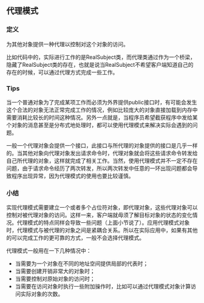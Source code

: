 ## 代理模式  

### 定义  
为其他对象提供一种代理以控制对这个对象的访问。  

比如代码中的，实际进行工作的是RealSubject类，而代理类通过作为一个桥梁，隐藏了RealSubject类的存在，也就是说当RealSubject不希望客户端知道自己的存在的时候，可以通过代理方式完成一些工作。  
### Tips  
当一个普通对象为了完成某项工作而必须为外界提供public接口时，有可能会发生这个合法的对象无法正常完成工作的情况，例如比较庞大的对象直接加载到内存中需要消耗比较长的时间这种情况。另外一点就是，当程序员希望截获程序中发给某个对象的消息甚至是分布式地处理时，都可以使用代理模式来解决实际会遇到的问题。  

一般一个代理对象会提供一个接口，此接口与所代理的对象提供的接口是几乎一样的。当其他对象向代理对象发出请求命令时，代理对象就会将这些请求命令转发给自己所代理的对象，这样就完成了相关工作。当然，使用代理模式并不一定不存在问题，由于请求命令经历了两次转发，所以两次转发中任意的一环出现问题都会导致程序出现异常，因为代理模式的使用也要比较谨慎。  
### 小结  
实现代理模式需要建立一个或者多个占位符对象，即代理对象，这些代理对象可以控制对被代理对象的访问。这样一来，客户端就毋须了解目标对象的状态的变化情况。代理模式的特点同样会导致一些问题（上面小节说了）。应用代理模式对象时，代理模式与被代理的对象之间是紧耦合关系。所以在实际应用中，如果有其他的可以完成工作的更可靠的方式，一般不会选择代理模式。  

代理模式一般用在一下几种情况中：  
* 当需要为一个对象在不同的地址空间提供局部的代表时；  
* 当需要创建开销非常大的对象时；  
* 当需要控制对原始对象的访问时；  
* 当需要在访问对象时执行一些附加操作时，比如可以通过代理模式对象计算访问实际对象的次数。  

